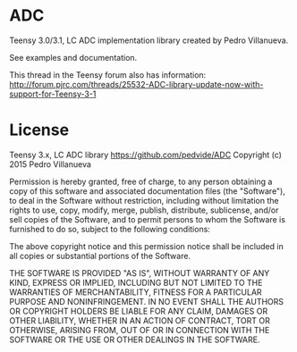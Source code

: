 ADC
===

Teensy 3.0/3.1, LC ADC implementation library created by Pedro Villanueva.

See examples and documentation.

This thread in the Teensy forum also has information:
http://forum.pjrc.com/threads/25532-ADC-library-update-now-with-support-for-Teensy-3-1

License
===

Teensy 3.x, LC ADC library
https://github.com/pedvide/ADC
Copyright (c) 2015 Pedro Villanueva

Permission is hereby granted, free of charge, to any person obtaining
a copy of this software and associated documentation files (the
"Software"), to deal in the Software without restriction, including
without limitation the rights to use, copy, modify, merge, publish,
distribute, sublicense, and/or sell copies of the Software, and to
permit persons to whom the Software is furnished to do so, subject to
the following conditions:

The above copyright notice and this permission notice shall be
included in all copies or substantial portions of the Software.

THE SOFTWARE IS PROVIDED "AS IS", WITHOUT WARRANTY OF ANY KIND,
EXPRESS OR IMPLIED, INCLUDING BUT NOT LIMITED TO THE WARRANTIES OF
MERCHANTABILITY, FITNESS FOR A PARTICULAR PURPOSE AND
NONINFRINGEMENT. IN NO EVENT SHALL THE AUTHORS OR COPYRIGHT HOLDERS
BE LIABLE FOR ANY CLAIM, DAMAGES OR OTHER LIABILITY, WHETHER IN AN
ACTION OF CONTRACT, TORT OR OTHERWISE, ARISING FROM, OUT OF OR IN
CONNECTION WITH THE SOFTWARE OR THE USE OR OTHER DEALINGS IN THE
SOFTWARE.
